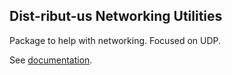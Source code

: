 ## Dist-ribut-us Networking Utilities
Package to help with networking. Focused on UDP.

See [documentation](https://godoc.org/github.com/dist-ribut-us/rnet).